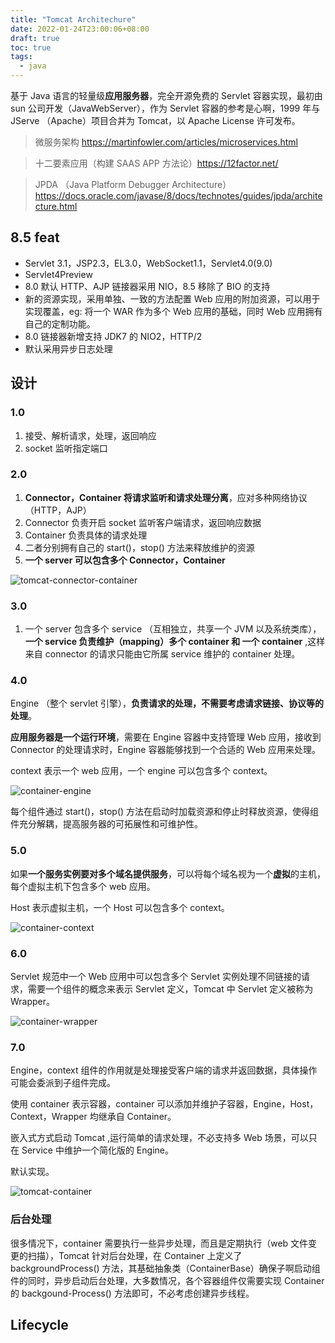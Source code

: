 ```yaml
---
title: "Tomcat Architechure"
date: 2022-01-24T23:00:06+08:00
draft: true
toc: true
tags: 
  - java
---
```


基于 Java 语言的轻量级**应用服务器**，完全开源免费的 Servlet 容器实现，最初由 sun 公司开发（JavaWebServer），作为 Servlet 容器的参考是心啊，1999 年与 JServe （Apache）项目合并为 Tomcat，以 Apache License 许可发布。

> 微服务架构 https://martinfowler.com/articles/microservices.html

> 十二要素应用（构建 SAAS APP 方法论）https://12factor.net/

> JPDA （Java Platform Debugger Architecture） https://docs.oracle.com/javase/8/docs/technotes/guides/jpda/architecture.html

## 8.5 feat

- Servlet 3.1，JSP2.3，EL3.0，WebSocket1.1，Servlet4.0(9.0)
- Servlet4Preview
- 8.0 默认 HTTP、AJP 链接器采用 NIO，8.5 移除了 BIO 的支持
- 新的资源实现，采用单独、一致的方法配置 Web 应用的附加资源，可以用于实现覆盖，eg: 将一个 WAR 作为多个 Web 应用的基础，同时 Web 应用拥有自己的定制功能。
- 8.0 链接器新增支持 JDK7 的 NIO2，HTTP/2 
- 默认采用异步日志处理

## 设计

### 1.0

1. 接受、解析请求，处理，返回响应
2. socket  监听指定端口



### 2.0

1. **Connector，Container 将请求监听和请求处理分离**，应对多种网络协议（HTTP，AJP）
2. Connector 负责开启 socket 监听客户端请求，返回响应数据
3. Container 负责具体的请求处理
5. 二者分别拥有自己的 start()，stop() 方法来释放维护的资源
5. **一个 server 可以包含多个 Connector，Container**

![tomcat-connector-container](https://s2.loli.net/2022/01/25/6t73rQwYnl9Nhka.png)

### 3.0

1. 一个 server 包含多个 service （互相独立，共享一个 JVM 以及系统类库），**一个 service 负责维护（mapping）多个 container 和 一个 container** ,这样来自 connector 的请求只能由它所属 service 维护的 container 处理。




### 4.0

Engine （整个 servlet 引擎），**负责请求的处理，不需要考虑请求链接、协议等的处理**。

**应用服务器是一个运行环境**，需要在 Engine 容器中支持管理 Web 应用，接收到 Connector 的处理请求时，Engine 容器能够找到一个合适的 Web 应用来处理。

context 表示一个 web 应用，一个 engine 可以包含多个 context。

![container-engine](https://s2.loli.net/2022/01/25/ieOFCsyuQ6kzH89.png)



每个组件通过 start()，stop() 方法在启动时加载资源和停止时释放资源，使得组件充分解耦，提高服务器的可拓展性和可维护性。

### 5.0

如果**一个服务实例要对多个域名提供服务**，可以将每个域名视为一个**虚拟**的主机，每个虚拟主机下包含多个 web 应用。

Host 表示虚拟主机，一个 Host 可以包含多个 context。

![container-context](https://s2.loli.net/2022/01/25/fysWOLBGrdpiRxo.png)

### 6.0

Servlet 规范中一个 Web 应用中可以包含多个 Servlet 实例处理不同链接的请求，需要一个组件的概念来表示 Servlet 定义，Tomcat 中 Servlet 定义被称为 Wrapper。

![container-wrapper](/Users/lgc/projects/images/container-wrapper.png)

### 7.0

Engine，context 组件的作用就是处理接受客户端的请求并返回数据，具体操作可能会委派到子组件完成。

使用 container 表示容器，container 可以添加并维护子容器，Engine，Host，Context，Wrapper 均继承自 Container。

嵌入式方式启动 Tomcat ,运行简单的请求处理，不必支持多 Web 场景，可以只在 Service 中维护一个简化版的 Engine。

默认实现。



![tomcat-container](https://s2.loli.net/2022/01/25/1VLq6emKzJog4x3.png)

### 后台处理

很多情况下，container 需要执行一些异步处理，而且是定期执行（web 文件变更的扫描），Tomcat 针对后台处理，在 Container 上定义了 backgroundProcess() 方法，其基础抽象类（ContainerBase）确保子啊启动组件的同时，异步启动后台处理，大多数情况，各个容器组件仅需要实现 Container 的 backgound-Process() 方法即可，不必考虑创建异步线程。

## Lifecycle
